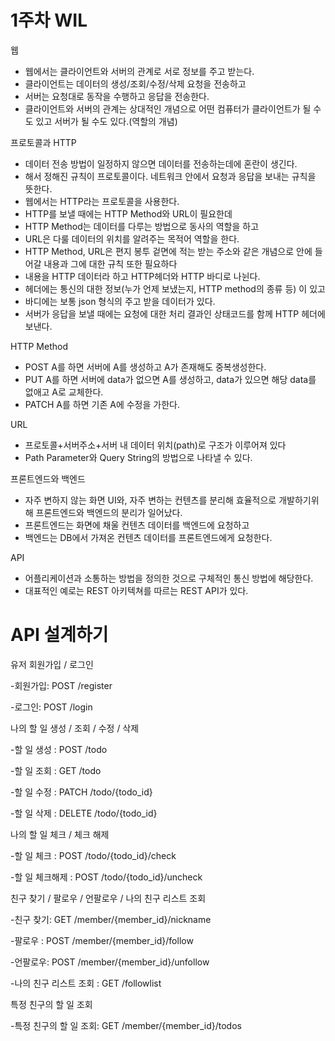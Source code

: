 # 1주차 WIL

웹

- 웹에서는 클라이언트와 서버의 관계로 서로 정보를 주고 받는다.
- 클라이언트는 데이터의 생성/조회/수정/삭제 요청을 전송하고
- 서버는 요청대로 동작을 수행하고 응답을 전송한다.
- 클라이언트와 서버의 관계는 상대적인 개념으로 어떤 컴퓨터가 클라이언트가 될 수도 있고 서버가 될 수도 있다.(역할의 개념)

프로토콜과 HTTP

- 데이터 전송 방법이 일정하지 않으면 데이터를 전송하는데에 혼란이 생긴다.
- 해서 정해진 규칙이 프로토콜이다. 네트워크 안에서 요청과 응답을 보내는 규칙을 뜻한다.
- 웹에서는 HTTP라는 프로토콜을 사용한다.
- HTTP를 보낼 때에는 HTTP Method와 URL이 필요한데
- HTTP Method는 데이터를 다루는 방법으로 동사의 역할을 하고
- URL은 다룰 데이터의 위치를 알려주는 목적어 역할을 한다.
- HTTP Method, URL은 편지 봉투 겉면에 적는 받는 주소와 같은 개념으로 안에 들어갈 내용과 그에 대한 규칙 또한 필요하다
- 내용을 HTTP 데이터라 하고 HTTP헤더와 HTTP 바디로 나뉜다.
- 헤더에는 통신의 대한 정보(누가 언제 보냈는지, HTTP method의 종류 등) 이 있고
- 바디에는 보통 json 형식의 주고 받을 데이터가 있다.
- 서버가 응답을 보낼 때에는 요청에 대한 처리 결과인 상태코드를 함께 HTTP 헤더에 보낸다.

HTTP Method

- POST A를 하면 서버에 A를 생성하고 A가 존재해도 중복생성한다.
- PUT A를 하면 서버에 data가 없으면 A를 생성하고, data가 있으면 해당 data를 없애고 A로 교체한다.
- PATCH A를 하면 기존 A에 수정을 가한다.

URL

- 프로토콜+서버주소+서버 내 데이터 위치(path)로 구조가 이루어져 있다
- Path Parameter와 Query String의 방법으로 나타낼 수 있다.

프론트엔드와 백엔드

- 자주 변하지 않는 화면 UI와, 자주 변하는 컨텐츠를 분리해 효율적으로 개발하기위해 프론트엔드와 백엔드의 분리가 일어났다.
- 프론트엔드는 화면에 채울 컨텐츠 데이터를 백엔드에 요청하고
- 백엔드는 DB에서 가져온 컨텐츠 데이터를 프론트엔드에게 요청한다.

API

- 어플리케이션과 소통하는 방법을 정의한 것으로 구체적인 통신 방법에 해당한다.
- 대표적인 예로는 REST 아키텍쳐를 따르는 REST API가 있다.

# API 설계하기

유저 회원가입 / 로그인

-회원가입: POST  /register

-로그인: POST /login


나의 할 일 생성 / 조회 / 수정 / 삭제

-할 일 생성 : POST /todo

-할 일 조회 : GET /todo

-할 일 수정 : PATCH /todo/{todo_id}

-할 일 삭제 : DELETE /todo/{todo_id}


나의 할 일 체크 / 체크 해제

-할 일 체크 : POST /todo/{todo_id}/check

-할 일 체크해제 : POST /todo/{todo_id}/uncheck


친구 찾기 / 팔로우 / 언팔로우 / 나의 친구 리스트 조회

-친구 찾기: GET /member/{member_id}/nickname

-팔로우 : POST /member/{member_id}/follow

-언팔로우: POST /member/{member_id}/unfollow

-나의 친구 리스트 조회 : GET /followlist


특정 친구의 할 일 조회

-특정 친구의 할 일 조회: GET /member/{member_id}/todos
